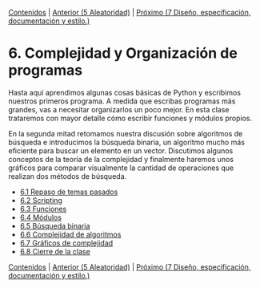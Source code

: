 [Contenidos](../Contenidos.md) \| [Anterior (5 Aleatoridad)](../05_Random_Plt_Dbg/00_Resumen.md) \| [Próximo (7 Diseño, especificación, documentación y estilo.)](../07_Plt_Especificacion_y_Documentacion/00_Resumen.md)

# 6. Complejidad y Organización de programas

Hasta aquí aprendimos algunas cosas básicas de Python y escribimos nuestros primeros programa. A medida que escribas programas más grandes, vas a necesitar organizarlos un poco mejor. En esta clase trataremos con mayor detalle cómo escribir funciones y módulos propios.

En la segunda mitad retomamos nuestra discusión sobre algoritmos de búsqueda e introducimos la búsqueda binaria, un algoritmo mucho más eficiente para buscar un elemento en un vector. Discutimos algunos conceptos de la teoría de la complejidad y finalmente haremos unos gráficos para comparar visualmente la cantidad de operaciones que realizan dos métodos de búsqueda. 




* [6.1 Repaso de temas pasados](01_Repaso.md)
* [6.2 Scripting](02_Scripts.md)
* [6.3 Funciones](03_Funciones.md)
* [6.4 Módulos](04_Modulos.md)
* [6.5 Búsqueda binaria](05_BusqBinaria.md)
* [6.6 Complejidad de algoritmos](06_Complejidad.md)
* [6.7 Gráficos de complejidad](07_gráficos_de_complejidad.md)
* [6.8 Cierre de la clase](08_Cierre.md)


[Contenidos](../Contenidos.md) \| [Anterior (5 Aleatoridad)](../05_Random_Plt_Dbg/00_Resumen.md) \| [Próximo (7 Diseño, especificación, documentación y estilo.)](../07_Plt_Especificacion_y_Documentacion/00_Resumen.md)
